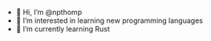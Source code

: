 - 👋 Hi, I’m @npthomp
- 👀 I’m interested in learning new programming languages
- 🌱 I’m currently learning Rust
<!--- - 💞️ I’m looking to collaborate on ...
- 📫 How to reach me ... --->

<!---
npthomp/npthomp is a ✨ special ✨ repository because its `README.md` (this file) appears on your GitHub profile.
You can click the Preview link to take a look at your changes.
--->
